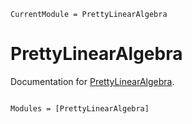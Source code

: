 ```@meta
CurrentModule = PrettyLinearAlgebra
```

# PrettyLinearAlgebra

Documentation for [PrettyLinearAlgebra](https://github.com/RyanVidegar-Laird/PrettyLinearAlgebra.jl).

```@index
```

```@autodocs
Modules = [PrettyLinearAlgebra]
```